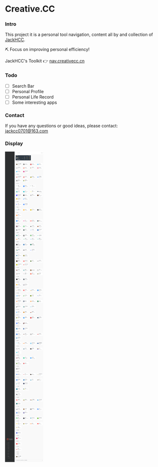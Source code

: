 Creative.CC
===
### Intro
This project it is a personal tool navigation, content all by and collection of [JackHCC](https://github.com/JackHCC).

⛏ Focus on improving personal efficiency!

JackHCC's Toolkit 👉 [nav.creativecc.cn](https://nav.creativecc.cn)



### Todo

- [ ] Search Bar
- [ ] Personal Profile
- [ ] Personal Life Record 
- [ ] Some interesting apps

### Contact

If you have any questions or good ideas, please contact: jackcc0701@163.com

### Display
![](./assets/images/nav.creativecc.cn_cn_index.html.png)

